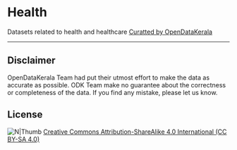 # Health
Datasets related to health and healthcare
[Curatted by OpenDataKerala](https://opendatakerala.org)
___


## Disclaimer 
OpenDataKerala Team had put their utmost effort to make the data as accurate as possible. ODK Team make no guarantee about the correctness or completeness of the data. If you find any mistake, please let us know.

## License
![N|Thumb](https://mirrors.creativecommons.org/presskit/buttons/88x31/png/by-sa.png)
[Creative Commons Attribution-ShareAlike 4.0 International (CC BY-SA 4.0)](https://creativecommons.org/licenses/by-sa/4.0/)

